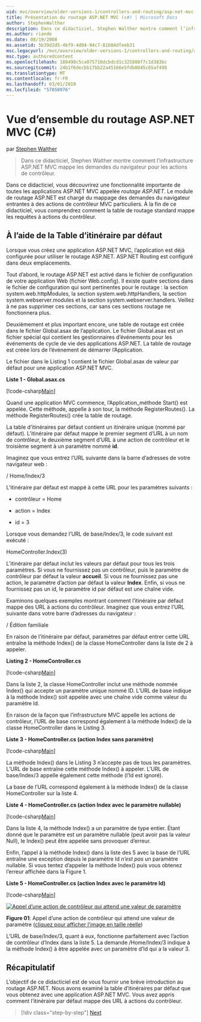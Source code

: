 ```yaml
---
uid: mvc/overview/older-versions-1/controllers-and-routing/asp-net-mvc-routing-overview-cs
title: Présentation du routage ASP.NET MVC (c#) | Microsoft Docs
author: StephenWalther
description: Dans ce didacticiel, Stephen Walther montre comment l’infrastructure ASP.NET MVC mappe les demandes du navigateur pour les actions de contrôleur.
ms.author: riande
ms.date: 08/19/2008
ms.assetid: 5b39d2d5-4bf9-4d04-94c7-81b84dfeeb31
msc.legacyurl: /mvc/overview/older-versions-1/controllers-and-routing/asp-net-mvc-routing-overview-cs
msc.type: authoredcontent
ms.openlocfilehash: 188490c5ca075710dcbdcd1c325808f7c1d383bc
ms.sourcegitcommit: 24b1f6decbb17bb22a45166e5fdb0845c65af498
ms.translationtype: MT
ms.contentlocale: fr-FR
ms.lasthandoff: 03/01/2019
ms.locfileid: "57050976"
---
```

<a name="aspnet-mvc-routing-overview-c"></a>Vue d’ensemble du routage ASP.NET MVC (C#)
====================
par [Stephen Walther](https://github.com/StephenWalther)

> Dans ce didacticiel, Stephen Walther montre comment l’infrastructure ASP.NET MVC mappe les demandes du navigateur pour les actions de contrôleur.


Dans ce didacticiel, vous découvrirez une fonctionnalité importante de toutes les applications ASP.NET MVC appelée *routage ASP.NET*. Le module de routage ASP.NET est chargé du mappage des demandes du navigateur entrantes à des actions de contrôleur MVC particuliers. À la fin de ce didacticiel, vous comprendrez comment la table de routage standard mappe les requêtes à actions du contrôleur.

## <a name="using-the-default-route-table"></a>À l’aide de la Table d’itinéraire par défaut

Lorsque vous créez une application ASP.NET MVC, l’application est déjà configurée pour utiliser le routage ASP.NET. ASP.NET Routing est configuré dans deux emplacements.

Tout d’abord, le routage ASP.NET est activé dans le fichier de configuration de votre application Web (fichier Web.config). Il existe quatre sections dans le fichier de configuration qui sont pertinentes pour le routage : la section system.web.httpModules, la section system.web.httpHandlers, la section system.webserver.modules et la section system.webserver.handlers. Veillez à ne pas supprimer ces sections, car sans ces sections routage ne fonctionnera plus.

Deuxièmement et plus important encore, une table de routage est créée dans le fichier Global.asax de l’application. Le fichier Global.asax est un fichier spécial qui contient les gestionnaires d’événements pour les événements de cycle de vie des applications ASP.NET. La table de routage est créée lors de l’événement de démarrer l’Application.

Le fichier dans le Listing 1 contient le fichier Global.asax de valeur par défaut pour une application ASP.NET MVC.

**Liste 1 - Global.asax.cs**

[!code-csharp[Main](asp-net-mvc-routing-overview-cs/samples/sample1.cs)]

Quand une application MVC commence, l’Application\_méthode Start() est appelée. Cette méthode, appelle à son tour, la méthode RegisterRoutes(). La méthode RegisterRoutes() crée la table de routage.

La table d’itinéraires par défaut contient un itinéraire unique (nommé par défaut). L’itinéraire par défaut mappe le premier segment d’URL à un nom de contrôleur, le deuxième segment d’URL à une action de contrôleur et le troisième segment à un paramètre nommé **id**.

Imaginez que vous entrez l’URL suivante dans la barre d’adresses de votre navigateur web :

/ Home/Index/3

L’itinéraire par défaut est mappé à cette URL pour les paramètres suivants :

- contrôleur = Home

- action = Index

- id = 3

Lorsque vous demandez l’URL de base/Index/3, le code suivant est exécuté :

HomeController.Index(3)

L’itinéraire par défaut inclut les valeurs par défaut pour tous les trois paramètres. Si vous ne fournissez pas un contrôleur, puis le paramètre de contrôleur par défaut la valeur **accueil**. Si vous ne fournissez pas une action, le paramètre d’action par défaut la valeur **Index**. Enfin, si vous ne fournissez pas un id, le paramètre id par défaut est une chaîne vide.

Examinons quelques exemples montrant comment l’itinéraire par défaut mappe des URL à actions du contrôleur. Imaginez que vous entrez l’URL suivante dans votre barre d’adresses du navigateur :

/ Édition familiale

En raison de l’itinéraire par défaut, paramètres par défaut entrer cette URL entraîne la méthode Index() de la classe HomeController dans la liste de 2 à appeler.

**Listing 2 - HomeController.cs**

[!code-csharp[Main](asp-net-mvc-routing-overview-cs/samples/sample2.cs)]

Dans la liste 2, la classe HomeController inclut une méthode nommée Index() qui accepte un paramètre unique nommé ID. L’URL de base indique à la méthode Index() soit appelée avec une chaîne vide comme valeur du paramètre Id.

En raison de la façon que l’infrastructure MVC appelle les actions de contrôleur, l’URL de base correspond également à la méthode Index() de la classe HomeController dans le Listing 3.

**Liste 3 - HomeController.cs (action Index sans paramètre)**

[!code-csharp[Main](asp-net-mvc-routing-overview-cs/samples/sample3.cs)]

La méthode Index() dans le Listing 3 n’accepte pas de tous les paramètres. L’URL de base entraîne cette méthode Index() à appeler. L’URL de base/Index/3 appelle également cette méthode (l’Id est ignoré).

La base de l’URL correspond également à la méthode Index() de la classe HomeController sur la liste 4.

**Liste 4 - HomeController.cs (action Index avec le paramètre nullable)**

[!code-csharp[Main](asp-net-mvc-routing-overview-cs/samples/sample4.cs)]

Dans la liste 4, la méthode Index() a un paramètre de type entier. Étant donné que le paramètre est un paramètre nullable (peut avoir pas la valeur Null), le Index() peut être appelée sans provoquer d’erreur.

Enfin, l’appel à la méthode Index() dans la liste des 5 avec la base de l’URL entraîne une exception depuis le paramètre Id *n’est pas* un paramètre nullable. Si vous tentez d’appeler la méthode Index() puis vous obtenez l’erreur affichée dans la Figure 1.

**Liste 5 - HomeController.cs (action Index avec le paramètre Id)**

[!code-csharp[Main](asp-net-mvc-routing-overview-cs/samples/sample5.cs)]


[![Appel d’une action de contrôleur qui attend une valeur de paramètre](asp-net-mvc-routing-overview-cs/_static/image1.jpg)](asp-net-mvc-routing-overview-cs/_static/image1.png)

**Figure 01**: Appel d’une action de contrôleur qui attend une valeur de paramètre ([cliquez pour afficher l’image en taille réelle](asp-net-mvc-routing-overview-cs/_static/image2.png))


L’URL de base/Index/3, quant à eux, fonctionne parfaitement avec l’action de contrôleur d’Index dans la liste 5. La demande /Home/Index/3 indique à la méthode Index() à être appelée avec un paramètre d’Id qui a la valeur 3.

## <a name="summary"></a>Récapitulatif

L’objectif de ce didacticiel est de vous fournir une brève introduction au routage ASP.NET. Nous avons examiné la table d’itinéraires par défaut que vous obtenez avec une application ASP.NET MVC. Vous avez appris comment l’itinéraire par défaut mappe des URL à actions du contrôleur.

> [!div class="step-by-step"]
> [Next](understanding-action-filters-cs.md)

